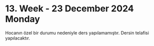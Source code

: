 # 13. Week - 23 December 2024 Monday

Hocanın özel bir durumu nedeniyle ders yapılamamıştır. Dersin telafisi yapılacaktır.